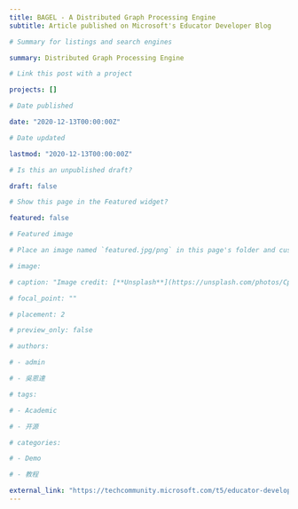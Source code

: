 ```yaml
---
title: BAGEL - A Distributed Graph Processing Engine
subtitle: Article published on Microsoft's Educator Developer Blog

# Summary for listings and search engines

summary: Distributed Graph Processing Engine

# Link this post with a project

projects: []

# Date published

date: "2020-12-13T00:00:00Z"

# Date updated

lastmod: "2020-12-13T00:00:00Z"

# Is this an unpublished draft?

draft: false

# Show this page in the Featured widget?

featured: false

# Featured image

# Place an image named `featured.jpg/png` in this page's folder and customize its options here.

# image:

# caption: "Image credit: [**Unsplash**](https://unsplash.com/photos/CpkOjOcXdUY)"

# focal_point: ""

# placement: 2

# preview_only: false

# authors:

# - admin

# - 吳恩達

# tags:

# - Academic

# - 开源

# categories:

# - Demo

# - 教程

external_link: "https://techcommunity.microsoft.com/t5/educator-developer-blog/bag-el-best-algorithms-for-graphs-easy-learning/ba-p/3431362"
---
```

